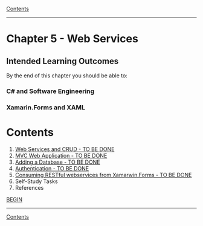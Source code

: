 [Contents](/docs/README.md)

----

# Chapter 5 - Web Services

## Intended Learning Outcomes
By the end of this chapter you should be able to:

### C# and Software Engineering

### Xamarin.Forms and XAML

# Contents
1. [Web Services and CRUD - TO BE DONE]()
1. [MVC Web Application - TO BE DONE]()
1. [Adding a Database - TO BE DONE]()
1. [Authentication - TO BE DONE]()
1. [Consuming RESTful webservices from Xamarwin.Forms  - TO BE DONE]()
1. Self-Study Tasks
1. References

[BEGIN]()

----

[Contents](/docs/README.md)
